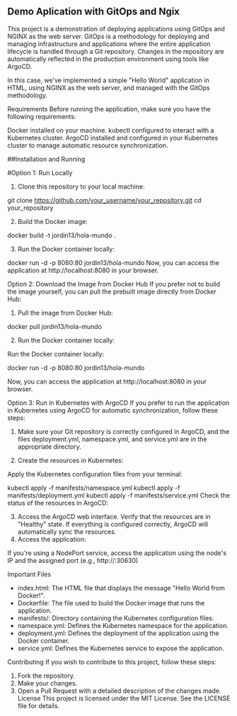 ## Demo Aplication with GitOps and Ngix

This project is a demonstration of deploying applications using GitOps and NGINX as the web server. GitOps is a methodology for deploying and managing infrastructure and applications where the entire application lifecycle is handled through a Git repository. Changes in the repository are automatically reflected in the production environment using tools like ArgoCD.

In this case, we've implemented a simple "Hello World" application in HTML, using NGINX as the web server, and managed with the GitOps methodology.

Requirements
Before running the application, make sure you have the following requirements:

Docker installed on your machine.
kubectl configured to interact with a Kubernetes cluster.
ArgoCD installed and configured in your Kubernetes cluster to manage automatic resource synchronization.

##Installation and Running

#Option 1: Run Locally

1. Clone this repository to your local machine:

git clone https://github.com/your_username/your_repository.git
cd your_repository

2. Build the Docker image:

docker build -t jordin13/hola-mundo .

3.  Run the Docker container locally:

docker run -d -p 8080:80 jordin13/hola-mundo
Now, you can access the application at http://localhost:8080 in your browser.

Option 2: Download the Image from Docker Hub
If you prefer not to build the image yourself, you can pull the prebuilt image directly from Docker Hub:

1. Pull the image from Docker Hub:

docker pull jordin13/hola-mundo

2. Run the Docker container locally:

Run the Docker container locally:   

docker run -d -p 8080:80 jordin13/hola-mundo

Now, you can access the application at http://localhost:8080 in your browser.

Option 3: Run in Kubernetes with ArgoCD
If you prefer to run the application in Kubernetes using ArgoCD for automatic synchronization, follow these steps:

1. Make sure your Git repository is correctly configured in ArgoCD, and the files deployment.yml, namespace.yml, and service.yml are in the appropriate directory.

2. Create the resources in Kubernetes:

Apply the Kubernetes configuration files from your terminal:

kubectl apply -f manifests/namespace.yml
kubectl apply -f manifests/deployment.yml
kubectl apply -f manifests/service.yml
Check the status of the resources in ArgoCD:

3. Access the ArgoCD web interface.
Verify that the resources are in "Healthy" state.
If everything is configured correctly, ArgoCD will automatically sync the resources.
4. Access the application:

If you're using a NodePort service, access the application using the node's IP and the assigned port (e.g., http://<node-ip>:30630)

Important Files
- index.html: The HTML file that displays the message "Hello World from Docker!".
- Dockerfile: The file used to build the Docker image that runs the application.
- manifests/: Directory containing the Kubernetes configuration files:
- namespace.yml: Defines the Kubernetes namespace for the application.
- deployment.yml: Defines the deployment of the application using the Docker container.
- service.yml: Defines the Kubernetes service to expose the application.

Contributing
If you wish to contribute to this project, follow these steps:

1. Fork the repository.
2. Make your changes.
3. Open a Pull Request with a detailed description of the changes made.
License
This project is licensed under the MIT License. See the LICENSE file for details.




